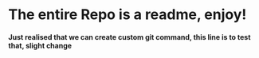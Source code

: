 # The entire Repo is a readme, enjoy! #


#### Just realised that we can create custom git command, this line is to test that, slight change ####
